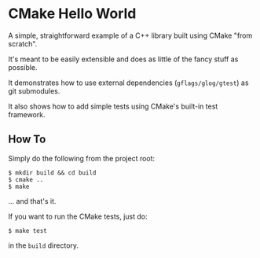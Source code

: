 # CMake Hello World

A simple, straightforward example of a C++ library built using CMake "from scratch".

It's meant to be easily extensible and does as little of the fancy stuff as possible.

It demonstrates how to use external dependencies (`gflags/glog/gtest`) as git submodules.

It also shows how to add simple tests using CMake's built-in test framework.

## How To

Simply do the following from the project root:

    $ mkdir build && cd build
    $ cmake ..
    $ make
    
... and that's it.

If you want to run the CMake tests, just do:

    $ make test

in the `build` directory.
